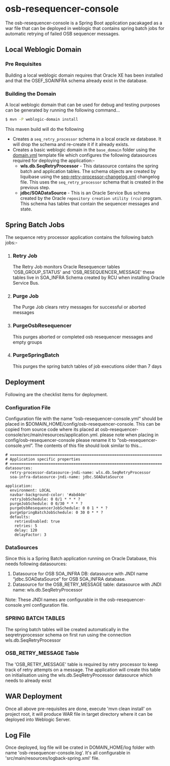 # osb-resequencer-console
The osb-resequencer-console is a Spring Boot application pacakaged as a war file that can be deployed in weblogic that contains spring batch jobs for automatic retrying of failed OSB sequencer messages.

## Local Weblogic Domain

### Pre Requisites

Building a local weblogic domain requires that Oracle XE has been installed and that the OSEF_SOAINFRA schema already exist in the database. 

### Building the Domain

A local weblogic domain that can be used for debug and testing purposes can be generated by running the following command...

```bash
$ mvn -P weblogic-domain install
```
This maven build will do the following
- Creates a `seq_retry_processor` schema in a local oracle xe database.  It will drop the schema and re-create it if it already exists.
- Creates a basic weblogic domain in the `base_domain` folder using the  [domain.yml](config/domain.yml) template file which configures the following datasources required for deploying the application:-
    * **wls.db.SeqRetryProcessor** - This datasource contains the spring batch and application tables.  The schema objects are created by liquibase using the [seq-retry-processor-changelog.xml](src/main/resources/META-INF/liquibase/seq-retry-processor-changelog.xml) changelog file.  This uses the `seq_retry_processor` schema that is created in the previous step.
    * **jdbc/SOADataSource** - This is an Oracle Service Bus schema created by the Oracle `repository creation utility (rcu)` program.  This schema has tables that contain the sequencer messages and state.


## Spring Batch Jobs
The sequence retry processor application contains the following batch jobs:-

1. ### Retry Job
   The Retry Job monitors Oracle Resequencer tables 'OSB_GROUP_STATUS' and 'OSB_RESEQUENCER_MESSAGE' these tables live in SOA_INFRA Schema created by RCU when installing Oracle Service Bus.

2. ### Purge Job
   The Purge Job clears retry messages for successful or aborted messages
   
3. ### PurgeOsbResequencer
   This purges aborted or completed osb resequencer messages and empty groups
   
4. ### PurgeSpringBatch
   This purges the spring batch tables of job executions older than 7 days

## Deployment
Following are the checklist items for deployment.


### Configuration File
Configuration file with the name “osb-resequencer-console.yml“ should be placed in $DOMAIN_HOME/config/osb-resequencer-console. This can be copied from source code where its placed at osb-resequencer-console/src/main/resources/application.yml. please note when placing in config/osb-resequencer-console please rename it to “osb-resequencer-console.yml”.  The contents of this file should look similar to this...

```
# ===================================================================
# Application specific properties
# ===================================================================
datasources:
  retry-processor-datasource-jndi-name: wls.db.SeqRetryProcessor
  soa-infra-datasource-jndi-name: jdbc.SOADataSource

application:
  environment: LOCAL
  navbar-background-color: '#abd4de'
  retryJobSchedule: 0 0/1 * * * ?
  purgeJobSchedule: 0 0/30 * * * ?
  purgeOsbResequencerJobSchedule: 0 0 1 * * ?
  purgeSpringBatchJobSchedule: 0 30 0 * * ?  
  defaults:
    retriesEnabled: true
    retries: 5
    delay: 120
    delayFactor: 3
```

### DataSources
Since this is a Spring Batch application running on Oracle Database, this needs following datasources:
1. Datasource for OSB SOA_INFRA DB: datasource with JNDI name “jdbc.SOADataSource” for OSB SOA_INFRA database.
2. Datasource for the OSB_RETRY_MESSAGE table: datasource with JNDI name: wls.db.SeqRetryProcessor

	
Note: These JNDI names are configurable in the osb-resequencer-console.yml configuration file.

### SPRING BATCH TABLES
The spring batch tables will be created automatically in the seqretryprocessor schema on first run using the connection wls.db.SeqRetryProcessor

### OSB_RETRY_MESSAGE Table
The 'OSB_RETRY_MESSAGE' table is required by retry processor to keep track of retry attempts on a message.
The application will create this table on initialisation using the wls.db.SeqRetryProcessor datasource which needs to already exist

## WAR Deployment
Once all above pre-requisites are done, execute 'mvn clean install' on project root, it will produce WAR file in target directory where it can be deployed into Weblogic Server.

## Log File
Once deployed, log file will be crated in DOMAIN_HOME/log folder with name 'osb-resequencer-console.log'.
It's all configurable in 'src/main/resources/logback-spring.xml' file.




